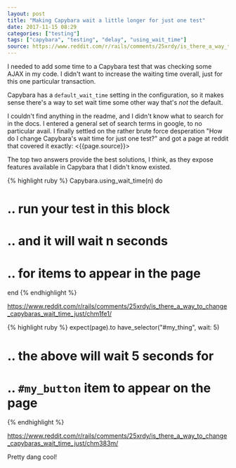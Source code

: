 ```yaml
---
layout: post
title: "Making Capybara wait a little longer for just one test"
date: 2017-11-15 08:29
categories: ["testing"]
tags: ["capybara", "testing", "delay", "using_wait_time"]
source: https://www.reddit.com/r/rails/comments/25xrdy/is_there_a_way_to_change_capybaras_wait_time_just/
---
```


I needed to add some time to a Capybara test that was checking some
AJAX in my code. I didn't want to increase the waiting time overall,
just for this one particular transaction.

Capybara has a `default_wait_time` setting in the configuration, so it
makes sense there's a way to set wait time some other way that's *not*
the default.

I couldn't find anything in the readme, and I didn't know what to
search for in the docs. I entered a general set of search terms in
google, to no particular avail. I finally settled on the rather brute
force desperation "How do I change Capybara's wait time for just one
test?" and got a page at reddit that covered it exactly:
<{{page.source}}>

The top two answers provide the best solutions, I think, as they
expose features available in Capybara that I didn't know existed.


{% highlight ruby %}
Capybara.using_wait_time(n) do
  # .. run your test in this block
  # .. and it will wait n seconds
  # .. for items to appear in the page
end
{% endhighlight %}

<https://www.reddit.com/r/rails/comments/25xrdy/is_there_a_way_to_change_capybaras_wait_time_just/chm1fe1/>

{% highlight ruby %}
expect(page).to have_selector("#my_thing", wait: 5)
  # .. the above will wait 5 seconds for
  # .. `#my_button` item to appear on the page
{% endhighlight %}

<https://www.reddit.com/r/rails/comments/25xrdy/is_there_a_way_to_change_capybaras_wait_time_just/chm383m/>

Pretty dang cool!
